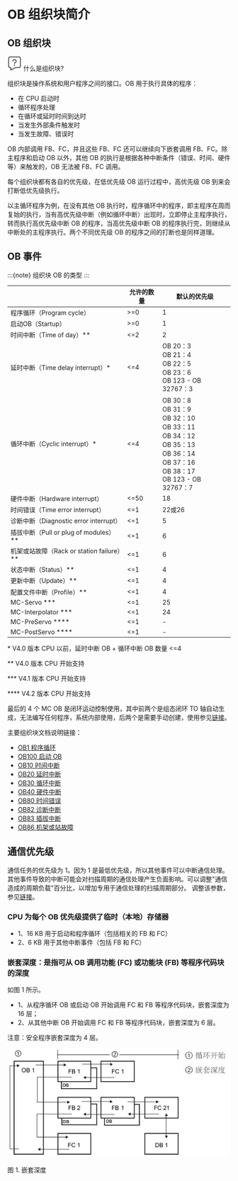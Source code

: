 # OB 组织块简介

## OB 组织块

![](../../../img/home/FAQ.png) 什么是组织块?

组织块是操作系统和用户程序之间的接口。OB 用于执行具体的程序：

*  在 CPU 启动时
*  循环程序处理
*  在循环或延时时间到达时
*  当发生外部条件触发时
*  当发生故障、错误时

OB 内部调用 FB、FC，并且这些 FB、FC 还可以继续向下嵌套调用 FB、FC。除主程序和启动 OB 以外，其他 OB 的执行是根据各种中断条件（错误、时间、硬件等）来触发的，OB 无法被 FB、FC 调用。

每个组织块都有各自的优先级，在低优先级 OB 运行过程中，高优先级 OB 到来会打断低优先级执行。

以主循环程序为例，在没有其他 OB 执行时，程序循环中的程序，即主程序在周而复始的执行，当有高优先级中断（例如循环中断）出现时，立即停止主程序执行，转而执行高优先级中断 OB 的程序，当高优先级中断 OB 的程序执行完，则继续从中断处的主程序执行。两个不同优先级 OB 的程序之间的打断也是同样道理。

## OB 事件

:::{note} 
组织块 OB 的类型
:::


 | &nbsp;                                    | 允许的数量 | 默认的优先级                                                                                                                                                                                           |
 | ----------------------------------------- | ---------- | ------------------------------------------------------------------------------------------------------------------------------------------------------------------------------------------------------ |
 | 程序循环（Program cycle）                 | &gt;=0     | 1                                                                                                                                                                                                      |
 | 启动OB（Startup）                         | &gt;=0     | 1                                                                                                                                                                                                      |
 | 时间中断（Time of day）**                 | &lt;=2     | 2                                                                                                                                                                                                      |
 | 延时中断（Time delay interrupt）*         | &lt;=4     | OB 20：3 <br>      OB 21：4 <br>      OB 22：5 <br>      OB 23：6 <br>      OB 123 - OB 32767：3                                                                                                       |
 | 循环中断（Cyclic interrupt）*             | &lt;=4     | OB 30：8 <br>      OB 31：9 <br>      OB 32：10 <br>      OB 33：11 <br>      OB 34：12 <br>      OB 35：13 <br>      OB 36：14 <br>      OB 37：16 <br>      OB 38：17 <br>      OB 123 - OB 32767：7 |
 | 硬件中断（Hardware interrupt）            | &lt;=50    | 18                                                                                                                                                                                                     |
 | 时间错误（Time error interrupt）          | &lt;=1     | 22或26                                                                                                                                                                                                 |
 | 诊断中断（Diagnostic error interrupt）    | &lt;=1     | 5                                                                                                                                                                                                      |
 | 插拔中断（Pull or plug of modules）**     | &lt;=1     | 6                                                                                                                                                                                                      |
 | 机架或站故障（Rack or station failure）** | &lt;=1     | 6                                                                                                                                                                                                      |
 | 状态中断（Status）**                      | &lt;=1     | 4                                                                                                                                                                                                      |
 | 更新中断（Update）**                      | &lt;=1     | 4                                                                                                                                                                                                      |
 | 配置文件中断（Profile）**                 | &lt;=1     | 4                                                                                                                                                                                                      |
 | MC-Servo ***                              | &lt;=1     | 25                                                                                                                                                                                                     |
 | MC-Interpolator ***                       | &lt;=1     | 24                                                                                                                                                                                                     |
 | MC-PreServo ****                          | &lt;=1     | -                                                                                                                                                                                                      |
 | MC-PostServo ****                         | &lt;=1     | -                                                                                                                                                                                                      |






\* V4.0 版本 CPU 以前，延时中断 OB + 循环中断 OB 数量 <=4

\*\* V4.0 版本 CPU 开始支持

\*\*\* V4.1 版本 CPU 开始支持

\*\*\*\* V4.2 版本 CPU 开始支持

最后的 4 个 MC OB 是闭环运动控制使用，其中前两个是组态闭环 TO 轴自动生成，无法编写任何程序，系统内部使用，后两个是需要手动创建，使用参见[链接](../../../10-Technology/03-MC/08-FAQ/01-FAQ.html#_Toc6)。

主要组织块文档说明链接：

*   [OB1 程序循环](02-OB1.md)
*   [OB100 启动 OB](08-OB100.md)
*   [OB10 时间中断](09-OB10.md)
*   [OB20 延时中断](03-OB20.md)
*   [OB30 循环中断](04-OB30.md)
*   [OB40 硬件中断](05-OB40.md)
*   [OB80 时间错误](06-OB80.md)
*   [OB82 诊断中断](07-OB82.md)
*   [OB83 插拔中断](10-OB83.md)
*   [OB86 机架或站故障](11-OB86.md)

## 通信优先级

通信任务的优先级为 1。因为 1 是最低优先级，所以其他事件可以中断通信处理。其他事件导致的中断可能会对扫描周期的通信处理产生负面影响。可以调整"通信造成的周期负载"百分比，以增加专用于通信处理的扫描周期部分。 调整该参数，参见[链接](../../01-operation/02-CPU_Properties.md#通信负载)。

### CPU 为每个 OB 优先级提供了临时（本地）存储器

- 1、16 KB 用于启动和程序循环（包括相关的 FB 和 FC）
- 2、6 KB 用于其他中断事件（包括 FB 和 FC）

### 嵌套深度：是指可从 OB 调用功能 (FC) 或功能块 (FB) 等程序代码块的深度

如图 1 所示。

- 1、从程序循环 OB 或启动 OB 开始调用 FC 和 FB 等程序代码块，嵌套深度为 16 层；
- 2、从其他中断 OB 开始调用 FC 和 FB 等程序代码块，嵌套深度为 6 层。

注意：安全程序嵌套深度为 4 层。

![](images/01-01.jpg)

图 1. 嵌套深度